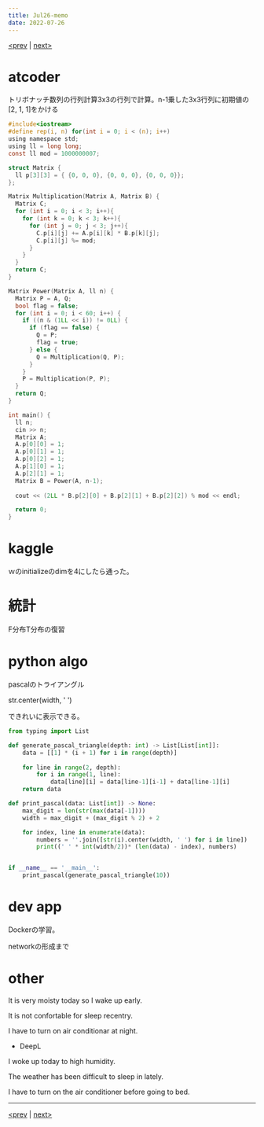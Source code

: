 ```yaml
---
title: Jul26-memo 
date: 2022-07-26 
---
```


[<prev](https://idekworks.github.io/TechnicalMemo/2022/07/25/Jul25.html) | [next>](https://idekworks.github.io/TechnicalMemo/2022/07/27/Jul27.html) 

# atcoder
トリボナッチ数列の行列計算3x3の行列で計算。n-1乗した3x3行列に初期値の[2, 1, 1]をかける
```c
#include<iostream>
#define rep(i, n) for(int i = 0; i < (n); i++)
using namespace std;
using ll = long long;
const ll mod = 1000000007;

struct Matrix {
  ll p[3][3] = { {0, 0, 0}, {0, 0, 0}, {0, 0, 0}};
};

Matrix Multiplication(Matrix A, Matrix B) {
  Matrix C;
  for (int i = 0; i < 3; i++){
    for (int k = 0; k < 3; k++){
      for (int j = 0; j < 3; j++){
        C.p[i][j] += A.p[i][k] * B.p[k][j];
        C.p[i][j] %= mod;
      }
    }
  }
  return C;
}

Matrix Power(Matrix A, ll n) {
  Matrix P = A, Q;
  bool flag = false;
  for (int i = 0; i < 60; i++) {
    if ((n & (1LL << i)) != 0LL) {
      if (flag == false) {
        Q = P;
        flag = true;
      } else {
        Q = Multiplication(Q, P);
      }
    }
    P = Multiplication(P, P);
  }
  return Q;
}

int main() {
  ll n;
  cin >> n;
  Matrix A;
  A.p[0][0] = 1;
  A.p[0][1] = 1;
  A.p[0][2] = 1;
  A.p[1][0] = 1;
  A.p[2][1] = 1;
  Matrix B = Power(A, n-1);
  
  cout << (2LL * B.p[2][0] + B.p[2][1] + B.p[2][2]) % mod << endl;

  return 0;
}
```


# kaggle
ｗのinitializeのdimを4にしたら通った。


# 統計
F分布T分布の復習

# python algo
pascalのトライアングル

str.center(width, ' ')

できれいに表示できる。

```python
from typing import List

def generate_pascal_triangle(depth: int) -> List[List[int]]:
    data = [[1] * (i + 1) for i in range(depth)]
    
    for line in range(2, depth):
        for i in range(1, line):
            data[line][i] = data[line-1][i-1] + data[line-1][i]
    return data

def print_pascal(data: List[int]) -> None:
    max_digit = len(str(max(data[-1])))
    width = max_digit + (max_digit % 2) + 2

    for index, line in enumerate(data):
        numbers = ''.join([str(i).center(width, ' ') for i in line])
        print((' ' * int(width/2))* (len(data) - index), numbers)


if __name__ == '__main__':
    print_pascal(generate_pascal_triangle(10))

```


# dev app
Dockerの学習。

networkの形成まで

# other

It is very moisty today so I wake up early.

It is not confortable for sleep recentry.

I have to turn on air conditionar at night.

- DeepL

I woke up today to high humidity.

The weather has been difficult to sleep in lately.

I have to turn on the air conditioner before going to bed.

***

[<prev](https://idekworks.github.io/TechnicalMemo/2022/07/25/Jul25.html) | [next>](https://idekworks.github.io/TechnicalMemo/2022/07/27/Jul27.html)

